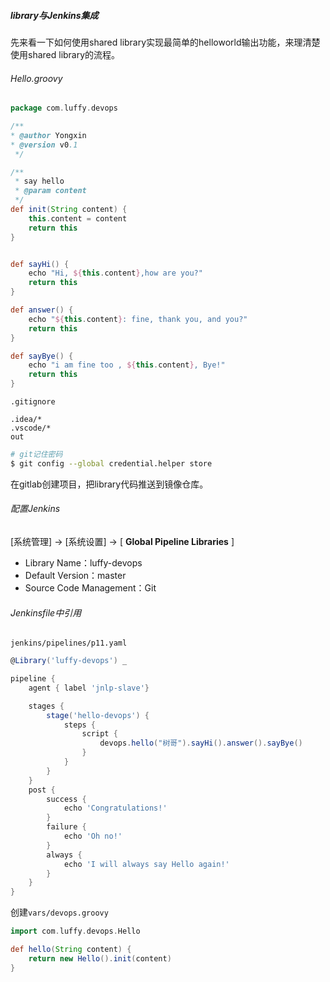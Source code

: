 ##### library与Jenkins集成

先来看一下如何使用shared library实现最简单的helloworld输出功能，来理清楚使用shared library的流程。

###### Hello.groovy

```groovy
package com.luffy.devops

/**
* @author Yongxin
* @version v0.1
 */

/**
 * say hello
 * @param content
 */
def init(String content) {
    this.content = content
    return this
}


def sayHi() {
    echo "Hi, ${this.content},how are you?"
    return this
}

def answer() {
    echo "${this.content}: fine, thank you, and you?"
    return this
}

def sayBye() {
    echo "i am fine too , ${this.content}, Bye!"
    return this
}
```

`.gitignore`

```
.idea/*
.vscode/*
out
```

```bash
# git记住密码
$ git config --global credential.helper store
```



在gitlab创建项目，把library代码推送到镜像仓库。





###### 配置Jenkins

[系统管理] -> [系统设置] -> [ **Global Pipeline Libraries** ]

- Library Name：luffy-devops
- Default Version：master
- Source Code Management：Git



###### Jenkinsfile中引用

`jenkins/pipelines/p11.yaml`

```groovy
@Library('luffy-devops') _

pipeline {
    agent { label 'jnlp-slave'}

    stages {
        stage('hello-devops') {
            steps {
                script {
                    devops.hello("树哥").sayHi().answer().sayBye()
                }
            }
        } 
    }
    post {
        success { 
            echo 'Congratulations!'
        }
        failure {
            echo 'Oh no!'
        }
        always { 
            echo 'I will always say Hello again!'
        }
    }
}
```



创建`vars/devops.groovy`

```groovy
import com.luffy.devops.Hello

def hello(String content) {
    return new Hello().init(content)
}
```



